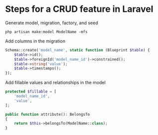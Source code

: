 # Steps for a CRUD feature in Laravel

Generate model, migration, factory, and seed
```console
php artisan make:model ModelName -mfs
```

Add columns in the migration
```php
Schema::create('model_name', static function (Blueprint $table) {
    $table->id();
    $table->foreignId('model_name_id')->constrained();
    $table->string('value');
    $table->timestamps();
});
```

Add fillable values and relationships in the model
```php
protected $fillable = [
    'model_name_id',
    'value',
];

public function attribute(): BelongsTo
{
    return $this->belongsTo(ModelName::class);
}
```
